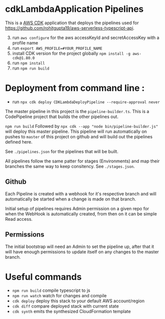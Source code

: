 # cdkLambdaApplication Pipelines

This is a [AWS CDK](https://github.com/awslabs/aws-cdk) application that deploys the pipelines used for https://github.com/rohitgupta19/aws-serverless-typescript-api.

3. run `aws configure` for the aws accessKeyId and secretAccessKey with a profile name
4. run `export AWS_PROFILE=#YOUR_PROFILE_NAME`
5. install CDK version for the project globally `npm install -g aws-cdk@1.80.0 `
6. run `npm install`
7. run `npm run build`

# Deployment from command line :

- run `npx cdk deploy CDKLambdaDeployPipeline --require-approval never`

The master pipeline in this project is the `pipeline-builder.ts`. This is a CodePipeline project that builds the other pipelines out.

`npm run build` Followed by
`npx cdk --app "node bin/pipeline-builder.js"` will deploy this master pipeline. This pipeline will run automatically on pushes to `master` of this project on github and will build out the pipelines defined here.

See `./pipelines.json` for the pipelines that will be built.

All pipelines follow the same patter for stages (Environments) and map their branches the same way to keep consitency. See `./stages.json`.

## Github

Each Pipeline is created with a webhook for it's respective branch and will automatically be started when a change is made on that branch.

Initial setup of pipelines requires Admin permission on a given repo for when the WebHook is automatically created, from then on it can be simple Read access.

## Permissions

The initial bootstrap will need an Admin to set the pipeline up, after that it will have enough permissions to update itself on any changes to the master branch.

# Useful commands

- `npm run build` compile typescript to js
- `npm run watch` watch for changes and compile
- `cdk deploy` deploy this stack to your default AWS account/region
- `cdk diff` compare deployed stack with current state
- `cdk synth` emits the synthesized CloudFormation template
